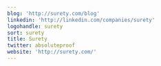 ```yaml
---
blog: 'http://surety.com/blog'
linkedin: 'http://linkedin.com/companies/surety'
logohandle: surety
sort: surety
title: Surety
twitter: absoluteproof
website: 'http://surety.com/'
---
```

